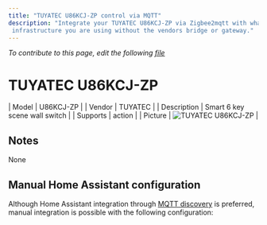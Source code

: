 ```yaml
---
title: "TUYATEC U86KCJ-ZP control via MQTT"
description: "Integrate your TUYATEC U86KCJ-ZP via Zigbee2mqtt with whatever smart home
 infrastructure you are using without the vendors bridge or gateway."
---
```


*To contribute to this page, edit the following
[file](https://github.com/Koenkk/zigbee2mqtt.io/blob/master/docs/devices/U86KCJ-ZP.md)*

# TUYATEC U86KCJ-ZP

| Model | U86KCJ-ZP  |
| Vendor  | TUYATEC  |
| Description | Smart 6 key scene wall switch |
| Supports | action |
| Picture | ![TUYATEC U86KCJ-ZP](./assets/devices/U86KCJ-ZP.jpg) |

## Notes

None

## Manual Home Assistant configuration
Although Home Assistant integration through [MQTT discovery](../integration/home_assistant) is preferred,
manual integration is possible with the following configuration:
